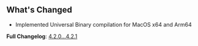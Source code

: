 ## What's Changed
* Implemented Universal Binary compilation for MacOS x64 and Arm64

**Full Changelog**: [4.2.0...4.2.1](<https://github.com/LavaGang/MelonLoader.Installer/compare/4.2.0...4.2.1>)
